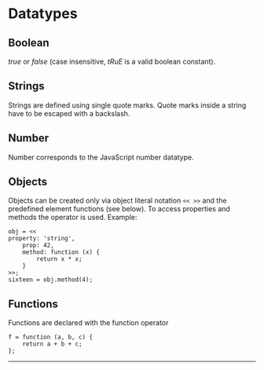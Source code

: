 # Datatypes

## Boolean

_true_ or _false_ (case insensitive, _tRuE_ is a valid boolean constant).

## Strings

Strings are defined using single quote marks. Quote marks inside a string have to be escaped with a backslash.

## Number

Number corresponds to the JavaScript number datatype.

## Objects

Objects can be created only via object literal notation `<< >>` and the predefined element functions (see below). To access properties and methods the operator is used. Example:

```jessiecode
obj = <<
property: 'string',
    prop: 42,
    method: function (x) {
        return x * x;
    }
>>;
sixteen = obj.method(4);
```

## Functions

Functions are declared with the function operator

```jessiecode
f = function (a, b, c) {
    return a + b + c;
};
```

---

